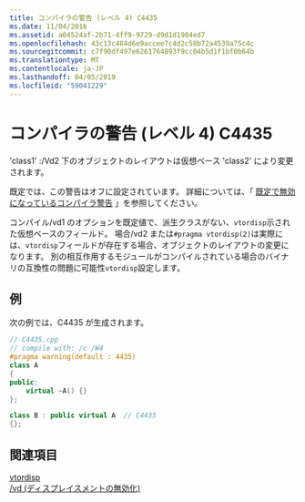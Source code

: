 ```yaml
---
title: コンパイラの警告 (レベル 4) C4435
ms.date: 11/04/2016
ms.assetid: a04524af-2b71-4ff9-9729-d9d1d1904ed7
ms.openlocfilehash: 43c13c484d6e9accee7c4d2c58b72a4539a75c4c
ms.sourcegitcommit: c7f90df497e6261764893f9cc04b5d1f1bf0b64b
ms.translationtype: MT
ms.contentlocale: ja-JP
ms.lasthandoff: 04/05/2019
ms.locfileid: "59041229"
---
```

# <a name="compiler-warning-level-4-c4435"></a>コンパイラの警告 (レベル 4) C4435

'class1' :/Vd2 下のオブジェクトのレイアウトは仮想ベース 'class2' により変更されます。

既定では、この警告はオフに設定されています。 詳細については、「 [既定で無効になっているコンパイラ警告](../../preprocessor/compiler-warnings-that-are-off-by-default.md) 」を参照してください。

コンパイル/vd1 のオプションを既定値で、派生クラスがない、`vtordisp`示された仮想ベースのフィールド。  場合/vd2 または`#pragma vtordisp(2)`は実際には、`vtordisp`フィールドが存在する場合、オブジェクトのレイアウトの変更になります。  別の相互作用するモジュールがコンパイルされている場合のバイナリの互換性の問題に可能性`vtordisp`設定します。

## <a name="example"></a>例

次の例では、C4435 が生成されます。

```cpp
// C4435.cpp
// compile with: /c /W4
#pragma warning(default : 4435)
class A
{
public:
    virtual ~A() {}
};

class B : public virtual A  // C4435
{};
```

## <a name="see-also"></a>関連項目

[vtordisp](../../preprocessor/vtordisp.md)<br/>
[/vd (ディスプレイスメントの無効化)](../../build/reference/vd-disable-construction-displacements.md)
